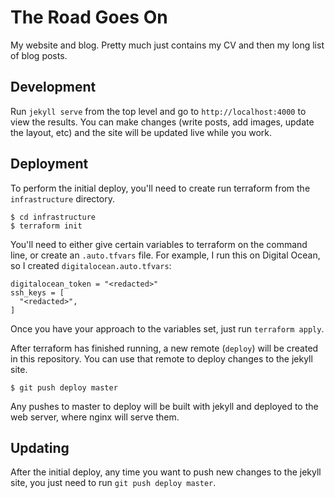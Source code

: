 # The Road Goes On

My website and blog.  Pretty much just contains my CV and then my long list of
blog posts. 

## Development

Run `jekyll serve` from the top level and go to `http://localhost:4000` to view
the results.  You can make changes (write posts, add images, update the layout,
etc) and the site will be updated live while you work.

## Deployment

To perform the initial deploy, you'll need to create run terraform from the
`infrastructure` directory.

```
$ cd infrastructure
$ terraform init
```

You'll need to either give certain variables to terraform on the command line,
or create an `.auto.tfvars` file. For example, I run this on Digital Ocean, so I created
`digitalocean.auto.tfvars`:

```
digitalocean_token = "<redacted>"
ssh_keys = [ 
  "<redacted>",
] 
```

Once you have your approach to the variables set, just run `terraform apply`.

After terraform has finished running, a new remote (`deploy`) will be created
in this repository.  You can use that remote to deploy changes to the jekyll
site.

```
$ git push deploy master
```

Any pushes to master to deploy will be built with jekyll and deployed to the
web server, where nginx will serve them.

## Updating

After the initial deploy, any time you want to push new changes to the jekyll
site, you just need to run `git push deploy master`.
